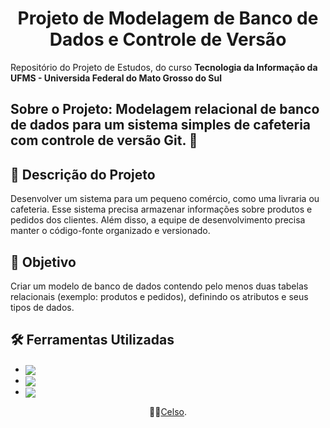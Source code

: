 <h1 align ="center">Projeto de Modelagem de Banco de Dados e Controle de Versão</h1>

Repositório do Projeto de Estudos, do curso **Tecnologia da Informação da UFMS - Universida Federal do Mato Grosso do Sul**

<h2>Sobre o Projeto: Modelagem relacional de banco de dados para um sistema simples de cafeteria com controle de versão Git. 📜<br></h2>

## 📌 Descrição do Projeto
Desenvolver um sistema para um pequeno comércio, como uma livraria ou cafeteria. Esse sistema precisa armazenar informações sobre produtos e pedidos dos clientes. Além disso, a equipe de desenvolvimento precisa manter o código-fonte organizado e versionado.

## 🎯 Objetivo
Criar um modelo de banco de dados contendo pelo menos duas tabelas relacionais (exemplo: produtos e pedidos), definindo os atributos e seus tipos de dados.

## 🛠 Ferramentas Utilizadas
- <img align="center" src="https://img.shields.io/badge/Visual%20Studio%20Code-0078d7.svg?style=for-the-badge&logo=visual-studio-code&logoColor=white">
- <img align="center" src="https://img.shields.io/badge/git-%23F05033.svg?style=for-the-badge&logo=git&logoColor=white">
- <img align="center" src="https://img.shields.io/badge/github-%23121011.svg?style=for-the-badge&logo=github&logoColor=white">


<div align="center">👨‍💻<a href="https://github.com/Celsohsl">Celso</a>.</div>